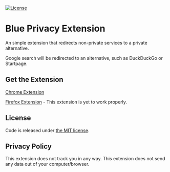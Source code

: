 [![License](https://img.shields.io/github/license/bluelockorg/Blue-Privacy-Extension)](LICENSE)

# Blue Privacy Extension

An simple extension that redirects non-private services to a private alternative.

Google search will be redirected to an alternative, such as DuckDuckGo or Startpage.

## Get the Extension

[Chrome Extension](https://chrome.google.com/webstore/detail/blue-privacy-extention/dejffacfngabcgldjbfildemnmnmkfbo)

[Firefox Extension](https://addons.mozilla.org/en-US/firefox/addon/blue-privacy-extention/) - This extension is yet to work properly.

## License

Code is released under [the MIT license](LICENSE).

## Privacy Policy

This extension does not track you in any way. This extension does not send any data out of your computer/browser.
